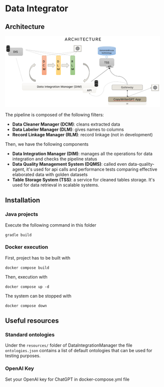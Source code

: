 # Data Integrator

## Architecture

![architecture](./architecture.png)

The pipeline is composed of the following filters:
- **Data Cleaner Manager (DCM)**: cleans extracted data
- **Data Labeler Manager (DLM)**: gives names to columns
- **Record Linkage Manager (RLM)**: record linkage (not in development)

Then, we have the following components
- **Data Integration Manager (DIM)**: manages all the operations for data integration and checks the pipeline status
- **Data Quality Management System (DQMS)**: called even data-quality-agent, it's used for api calls and performance tests comparing effective elaborated data with golden datasets
- **Table Storage System (TSS)**: a service for cleaned tables storage. It's used for data retrieval in scalable systems.

## Installation

### Java projects

Execute the following command in this folder

```gradle build```

### Docker execution

First, project has to be built with

```docker compose build```

Then, execution with

```docker compose up -d```

The system can be stopped with

```docker compose down```

## Useful resources

### Standard ontologies

Under the ```resources/``` folder of DataIntegrationManager the file ```ontologies.json``` 
contains a list of default ontologies that can be used for testing purposes.

### OpenAI Key

Set your OpenAI key for ChatGPT in docker-compose.yml file